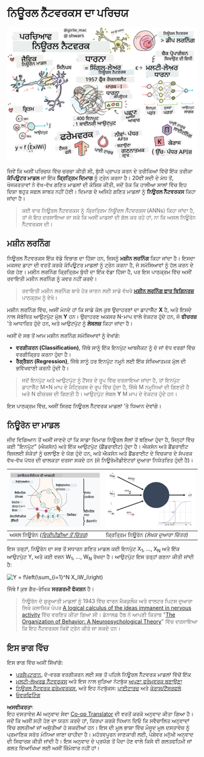 <!--
CO_OP_TRANSLATOR_METADATA:
{
  "original_hash": "1c6b8c7c1778a35fc1139b7f2aecb7b3",
  "translation_date": "2025-08-26T10:23:26+00:00",
  "source_file": "lessons/3-NeuralNetworks/README.md",
  "language_code": "pa"
}
-->
# ਨਿਊਰਲ ਨੈੱਟਵਰਕਸ ਦਾ ਪਰਿਚਯ

![ਨਿਊਰਲ ਨੈੱਟਵਰਕਸ ਸਮੱਗਰੀ ਦਾ ਸਾਰ](../../../../translated_images/ai-neuralnetworks.1c687ae40bc86e834f497844866a26d3e0886650a67a4bbe29442e2f157d3b18.pa.png)

ਜਿਵੇਂ ਕਿ ਅਸੀਂ ਪਰਿਚਯ ਵਿੱਚ ਚਰਚਾ ਕੀਤੀ ਸੀ, ਬੁੱਧੀ ਪ੍ਰਾਪਤ ਕਰਨ ਦੇ ਤਰੀਕਿਆਂ ਵਿੱਚੋਂ ਇੱਕ ਤਰੀਕਾ **ਕੰਪਿਊਟਰ ਮਾਡਲ** ਜਾਂ ਇੱਕ **ਕ੍ਰਿਤ੍ਰਿਮ ਦਿਮਾਗ** ਨੂੰ ਟ੍ਰੇਨ ਕਰਨਾ ਹੈ। 20ਵੀਂ ਸਦੀ ਦੇ ਮੱਧ ਤੋਂ, ਖੋਜਕਰਤਾਵਾਂ ਨੇ ਵੱਖ-ਵੱਖ ਗਣਿਤ ਮਾਡਲਾਂ ਦੀ ਕੋਸ਼ਿਸ਼ ਕੀਤੀ, ਜਦੋਂ ਤੱਕ ਕਿ ਹਾਲੀਆ ਸਾਲਾਂ ਵਿੱਚ ਇਹ ਦਿਸ਼ਾ ਬਹੁਤ ਸਫਲ ਸਾਬਤ ਨਹੀਂ ਹੋਈ। ਦਿਮਾਗ ਦੇ ਅਜਿਹੇ ਗਣਿਤ ਮਾਡਲਾਂ ਨੂੰ **ਨਿਊਰਲ ਨੈੱਟਵਰਕਸ** ਕਿਹਾ ਜਾਂਦਾ ਹੈ।

> ਕਈ ਵਾਰ ਨਿਊਰਲ ਨੈੱਟਵਰਕਸ ਨੂੰ *ਕ੍ਰਿਤ੍ਰਿਮ ਨਿਊਰਲ ਨੈੱਟਵਰਕਸ* (ANNs) ਕਿਹਾ ਜਾਂਦਾ ਹੈ, ਤਾਂ ਜੋ ਇਹ ਦਰਸਾਇਆ ਜਾ ਸਕੇ ਕਿ ਅਸੀਂ ਮਾਡਲਾਂ ਦੀ ਗੱਲ ਕਰ ਰਹੇ ਹਾਂ, ਨਾ ਕਿ ਅਸਲ ਨਿਊਰੋਨ ਨੈੱਟਵਰਕਸ ਦੀ।

## ਮਸ਼ੀਨ ਲਰਨਿੰਗ

ਨਿਊਰਲ ਨੈੱਟਵਰਕਸ ਇੱਕ ਵੱਡੇ ਵਿਭਾਗ ਦਾ ਹਿੱਸਾ ਹਨ, ਜਿਸਨੂੰ **ਮਸ਼ੀਨ ਲਰਨਿੰਗ** ਕਿਹਾ ਜਾਂਦਾ ਹੈ। ਇਸਦਾ ਮਕਸਦ ਡਾਟਾ ਦੀ ਵਰਤੋਂ ਕਰਕੇ ਕੰਪਿਊਟਰ ਮਾਡਲਾਂ ਨੂੰ ਟ੍ਰੇਨ ਕਰਨਾ ਹੈ, ਜੋ ਸਮੱਸਿਆਵਾਂ ਨੂੰ ਹੱਲ ਕਰਨ ਦੇ ਯੋਗ ਹੋਣ। ਮਸ਼ੀਨ ਲਰਨਿੰਗ ਕ੍ਰਿਤ੍ਰਿਮ ਬੁੱਧੀ ਦਾ ਇੱਕ ਵੱਡਾ ਹਿੱਸਾ ਹੈ, ਪਰ ਇਸ ਪਾਠਕ੍ਰਮ ਵਿੱਚ ਅਸੀਂ ਰਵਾਇਤੀ ਮਸ਼ੀਨ ਲਰਨਿੰਗ ਨੂੰ ਕਵਰ ਨਹੀਂ ਕਰਦੇ।

> ਰਵਾਇਤੀ ਮਸ਼ੀਨ ਲਰਨਿੰਗ ਬਾਰੇ ਹੋਰ ਜਾਣਨ ਲਈ ਸਾਡੇ ਵੱਖਰੇ **[ਮਸ਼ੀਨ ਲਰਨਿੰਗ ਫਾਰ ਬਿਗਿਨਰਜ਼](http://github.com/microsoft/ml-for-beginners)** ਪਾਠਕ੍ਰਮ ਨੂੰ ਵੇਖੋ।

ਮਸ਼ੀਨ ਲਰਨਿੰਗ ਵਿੱਚ, ਅਸੀਂ ਮੰਨਦੇ ਹਾਂ ਕਿ ਸਾਡੇ ਕੋਲ ਕੁਝ ਉਦਾਹਰਣਾਂ ਦਾ ਡਾਟਾਸੈੱਟ **X** ਹੈ, ਅਤੇ ਇਸਦੇ ਨਾਲ ਸੰਬੰਧਿਤ ਆਉਟਪੁੱਟ ਮੁੱਲ **Y** ਹਨ। ਉਦਾਹਰਣ ਅਕਸਰ N-ਮਾਪ ਵਾਲੇ ਵੇਕਟਰ ਹੁੰਦੇ ਹਨ, ਜੋ **ਫੀਚਰਜ਼** 'ਤੇ ਆਧਾਰਿਤ ਹੁੰਦੇ ਹਨ, ਅਤੇ ਆਉਟਪੁੱਟ ਨੂੰ **ਲੇਬਲਜ਼** ਕਿਹਾ ਜਾਂਦਾ ਹੈ।

ਅਸੀਂ ਦੋ ਸਭ ਤੋਂ ਆਮ ਮਸ਼ੀਨ ਲਰਨਿੰਗ ਸਮੱਸਿਆਵਾਂ ਨੂੰ ਵੇਖਾਂਗੇ:

* **ਵਰਗੀਕਰਨ (Classification)**, ਜਿੱਥੇ ਸਾਨੂੰ ਇੱਕ ਇਨਪੁੱਟ ਆਬਜੈਕਟ ਨੂੰ ਦੋ ਜਾਂ ਵੱਧ ਵਰਗਾਂ ਵਿੱਚ ਵਰਗੀਕ੍ਰਿਤ ਕਰਨਾ ਹੁੰਦਾ ਹੈ।
* **ਰੈਗ੍ਰੈਸ਼ਨ (Regression)**, ਜਿੱਥੇ ਸਾਨੂੰ ਹਰ ਇਨਪੁੱਟ ਨਮੂਨੇ ਲਈ ਇੱਕ ਸੰਖਿਆਤਮਕ ਮੁੱਲ ਦੀ ਭਵਿੱਖਵਾਣੀ ਕਰਨੀ ਹੁੰਦੀ ਹੈ।

> ਜਦੋਂ ਇਨਪੁੱਟ ਅਤੇ ਆਉਟਪੁੱਟ ਨੂੰ ਟੈਂਸਰ ਦੇ ਰੂਪ ਵਿੱਚ ਦਰਸਾਇਆ ਜਾਂਦਾ ਹੈ, ਤਾਂ ਇਨਪੁੱਟ ਡਾਟਾਸੈੱਟ M×N ਮਾਪ ਦੇ ਮੈਟ੍ਰਿਕਸ ਦੇ ਰੂਪ ਵਿੱਚ ਹੁੰਦਾ ਹੈ, ਜਿੱਥੇ M ਨਮੂਨਿਆਂ ਦੀ ਗਿਣਤੀ ਹੈ ਅਤੇ N ਫੀਚਰਜ਼ ਦੀ ਗਿਣਤੀ ਹੈ। ਆਉਟਪੁੱਟ ਲੇਬਲ **Y** M ਮਾਪ ਦੇ ਵੇਕਟਰ ਹੁੰਦੇ ਹਨ।

ਇਸ ਪਾਠਕ੍ਰਮ ਵਿੱਚ, ਅਸੀਂ ਸਿਰਫ ਨਿਊਰਲ ਨੈੱਟਵਰਕ ਮਾਡਲਾਂ 'ਤੇ ਧਿਆਨ ਦੇਵਾਂਗੇ।

## ਨਿਊਰੋਨ ਦਾ ਮਾਡਲ

ਜੀਵ ਵਿਗਿਆਨ ਤੋਂ ਅਸੀਂ ਜਾਣਦੇ ਹਾਂ ਕਿ ਸਾਡਾ ਦਿਮਾਗ ਨਿਊਰਲ ਸੈਲਾਂ ਤੋਂ ਬਣਿਆ ਹੁੰਦਾ ਹੈ, ਜਿਨ੍ਹਾਂ ਵਿੱਚ ਕਈ "ਇਨਪੁੱਟ" (ਐਕਸੋਨ) ਅਤੇ ਇੱਕ ਆਉਟਪੁੱਟ (ਡੈਂਡਰਾਈਟ) ਹੁੰਦਾ ਹੈ। ਐਕਸੋਨ ਅਤੇ ਡੈਂਡਰਾਈਟ ਬਿਜਲਈ ਸੰਕੇਤਾਂ ਨੂੰ ਚਲਾਉਣ ਦੇ ਯੋਗ ਹੁੰਦੇ ਹਨ, ਅਤੇ ਐਕਸੋਨ ਅਤੇ ਡੈਂਡਰਾਈਟ ਦੇ ਵਿਚਕਾਰ ਦੇ ਸੰਪਰਕ ਵੱਖ-ਵੱਖ ਪੱਧਰ ਦੀ ਚਾਲਕਤਾ ਦਰਸਾ ਸਕਦੇ ਹਨ (ਜੋ ਨਿਊਰੋਮੀਡੀਏਟਰਾਂ ਦੁਆਰਾ ਨਿਯੰਤਰਿਤ ਹੁੰਦੀ ਹੈ)।

![ਨਿਊਰੋਨ ਦਾ ਮਾਡਲ](../../../../translated_images/synapse-wikipedia.ed20a9e4726ea1c6a3ce8fec51c0b9bec6181946dca0fe4e829bc12fa3bacf01.pa.jpg) | ![ਨਿਊਰੋਨ ਦਾ ਮਾਡਲ](../../../../translated_images/artneuron.1a5daa88d20ebe6f5824ddb89fba0bdaaf49f67e8230c1afbec42909df1fc17e.pa.png)
----|----
ਅਸਲ ਨਿਊਰੋਨ *([ਵਿਕੀਪੀਡੀਆ ਤੋਂ ਚਿੱਤਰ](https://en.wikipedia.org/wiki/Synapse#/media/File:SynapseSchematic_lines.svg))* | ਕ੍ਰਿਤ੍ਰਿਮ ਨਿਊਰੋਨ *(ਲੇਖਕ ਦੁਆਰਾ ਚਿੱਤਰ)*

ਇਸ ਤਰ੍ਹਾਂ, ਨਿਊਰੋਨ ਦਾ ਸਭ ਤੋਂ ਸਧਾਰਨ ਗਣਿਤ ਮਾਡਲ ਕਈ ਇਨਪੁੱਟ X<sub>1</sub>, ..., X<sub>N</sub> ਅਤੇ ਇੱਕ ਆਉਟਪੁੱਟ Y, ਅਤੇ ਕਈ ਵਜ਼ਨ W<sub>1</sub>, ..., W<sub>N</sub> ਰੱਖਦਾ ਹੈ। ਆਉਟਪੁੱਟ ਇਸ ਤਰ੍ਹਾਂ ਗਣਨਾ ਕੀਤੀ ਜਾਂਦੀ ਹੈ:

<img src="images/netout.png" alt="Y = f\left(\sum_{i=1}^N X_iW_i\right)" width="131" height="53" align="center"/>

ਜਿੱਥੇ f ਕੁਝ ਗੈਰ-ਰੇਖਿਕ **ਸਰਗਰਮੀ ਫੰਕਸ਼ਨ** ਹੈ।

> ਨਿਊਰੋਨ ਦੇ ਸ਼ੁਰੂਆਤੀ ਮਾਡਲਾਂ ਨੂੰ 1943 ਵਿੱਚ ਵਾਰਨ ਮੈਕਕੁਲੌਕ ਅਤੇ ਵਾਲਟਰ ਪਿਟਸ ਦੁਆਰਾ ਲਿਖੇ ਕਲਾਸਿਕ ਪੇਪਰ [A logical calculus of the ideas immanent in nervous activity](https://www.cs.cmu.edu/~./epxing/Class/10715/reading/McCulloch.and.Pitts.pdf) ਵਿੱਚ ਵਰਣਿਤ ਕੀਤਾ ਗਿਆ ਸੀ। ਡੋਨਾਲਡ ਹੈਬ ਨੇ ਆਪਣੀ ਕਿਤਾਬ "[The Organization of Behavior: A Neuropsychological Theory](https://books.google.com/books?id=VNetYrB8EBoC)" ਵਿੱਚ ਦਰਸਾਇਆ ਕਿ ਇਹ ਨੈੱਟਵਰਕਸ ਕਿਵੇਂ ਟ੍ਰੇਨ ਕੀਤੇ ਜਾ ਸਕਦੇ ਹਨ।

## ਇਸ ਭਾਗ ਵਿੱਚ

ਇਸ ਭਾਗ ਵਿੱਚ ਅਸੀਂ ਸਿੱਖਾਂਗੇ:
* [ਪਰਸੈਪਟ੍ਰਾਨ](03-Perceptron/README.md), ਦੋ-ਵਰਗ ਵਰਗੀਕਰਨ ਲਈ ਸਭ ਤੋਂ ਪਹਿਲੇ ਨਿਊਰਲ ਨੈੱਟਵਰਕ ਮਾਡਲਾਂ ਵਿੱਚੋਂ ਇੱਕ
* [ਮਲਟੀ-ਲੇਅਰਡ ਨੈੱਟਵਰਕਸ](04-OwnFramework/README.md) ਅਤੇ ਇਸ ਨਾਲ ਜੁੜਿਆ ਨੋਟਬੁੱਕ [ਅਪਣਾ ਫਰੇਮਵਰਕ ਬਣਾਉਣਾ](../../../../lessons/3-NeuralNetworks/04-OwnFramework/OwnFramework.ipynb)
* [ਨਿਊਰਲ ਨੈੱਟਵਰਕ ਫਰੇਮਵਰਕਸ](05-Frameworks/README.md), ਅਤੇ ਇਹ ਨੋਟਬੁੱਕਸ: [ਪਾਈਟਾਰਚ](../../../../lessons/3-NeuralNetworks/05-Frameworks/IntroPyTorch.ipynb) ਅਤੇ [ਕੇਰਾਸ/ਟੈਂਸਰਫਲੋ](../../../../lessons/3-NeuralNetworks/05-Frameworks/IntroKerasTF.ipynb)
* [ਓਵਰਫਿਟਿੰਗ](../../../../lessons/3-NeuralNetworks/05-Frameworks)

**ਅਸਵੀਕਰਤਾ**:  
ਇਹ ਦਸਤਾਵੇਜ਼ AI ਅਨੁਵਾਦ ਸੇਵਾ [Co-op Translator](https://github.com/Azure/co-op-translator) ਦੀ ਵਰਤੋਂ ਕਰਕੇ ਅਨੁਵਾਦ ਕੀਤਾ ਗਿਆ ਹੈ। ਜਦੋਂ ਕਿ ਅਸੀਂ ਸਹੀ ਹੋਣ ਦਾ ਯਤਨ ਕਰਦੇ ਹਾਂ, ਕਿਰਪਾ ਕਰਕੇ ਧਿਆਨ ਦਿਓ ਕਿ ਸਵੈਚਾਲਿਤ ਅਨੁਵਾਦਾਂ ਵਿੱਚ ਗਲਤੀਆਂ ਜਾਂ ਅਸੁੱਤੀਆਂ ਹੋ ਸਕਦੀਆਂ ਹਨ। ਇਸ ਦੀ ਮੂਲ ਭਾਸ਼ਾ ਵਿੱਚ ਮੌਜੂਦ ਮੂਲ ਦਸਤਾਵੇਜ਼ ਨੂੰ ਪ੍ਰਮਾਣਿਕ ਸਰੋਤ ਮੰਨਿਆ ਜਾਣਾ ਚਾਹੀਦਾ ਹੈ। ਮਹੱਤਵਪੂਰਨ ਜਾਣਕਾਰੀ ਲਈ, ਪੇਸ਼ੇਵਰ ਮਨੁੱਖੀ ਅਨੁਵਾਦ ਦੀ ਸਿਫਾਰਸ਼ ਕੀਤੀ ਜਾਂਦੀ ਹੈ। ਇਸ ਅਨੁਵਾਦ ਦੇ ਪ੍ਰਯੋਗ ਤੋਂ ਪੈਦਾ ਹੋਣ ਵਾਲੇ ਕਿਸੇ ਵੀ ਗਲਤਫਹਿਮੀ ਜਾਂ ਗਲਤ ਵਿਆਖਿਆ ਲਈ ਅਸੀਂ ਜ਼ਿੰਮੇਵਾਰ ਨਹੀਂ ਹਾਂ।